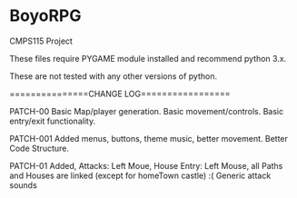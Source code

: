 # BoyoRPG
CMPS115 Project

These files require PYGAME module installed and recommend python 3.x. 

These are not tested with any other versions of python. 

===============CHANGE LOG=================

PATCH-00
Basic Map/player generation. Basic movement/controls. Basic entry/exit functionality.

PATCH-001
Added menus, buttons, theme music, better movement. 
Better Code Structure.

PATCH-01
Added, Attacks: Left Moue, House Entry: Left Mouse, all Paths and Houses are linked (except for homeTown castle) :( 
Generic attack sounds


